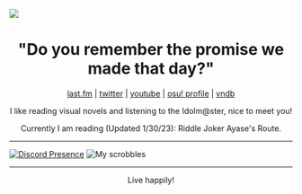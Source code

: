 <img src="https://user-images.githubusercontent.com/30357859/215688148-2124a259-6be0-4caa-a932-18b4fbefc473.png" align=center></img>
<h1 align=center>"Do you remember the promise we made that day?"</h1>

<p align=center><a href="https://www.last.fm/user/notcv6">last.fm</a> | <a href="https://twitter.com/notcv6">twitter</a> | <a href="https://www.youtube.com/channel/UCvolVeQfO8Qgvx2xtx64Rfw">youtube</a> | <a href="https://osu.ppy.sh/users/13099067">osu! profile</a> | <a href="https://vndb.org/u196018/ulist?vnlist=1">vndb</a>

<p align=center>I like reading visual novels and listening to the Idolm@ster, nice to meet you!</p>
<p align=center>Currently I am reading (Updated 1/30/23): Riddle Joker Ayase's Route.</p>

___

[![Discord Presence](https://lanyard.cnrad.dev/api/193823353943883786)](https://discord.com/users/193823353943883786)
![My scrobbles](https://lastfm-recently-played.vercel.app/api?user=notcv6)

___


<p align=center>Live happily!</p>

<!--
**notcv6/notcv6** is a ✨ _special_ ✨ repository because its `README.md` (this file) appears on your GitHub profile.
Here are some ideas to get you started:
- 🔭 I’m currently working on ...
- 🌱 I’m currently learning ...
- 👯 I’m looking to collaborate on ...
- 🤔 I’m looking for help with ...
- 💬 Ask me about ...
- 📫 How to reach me: ...
- 😄 Pronouns: ...
- ⚡ Fun fact: ...
-->
